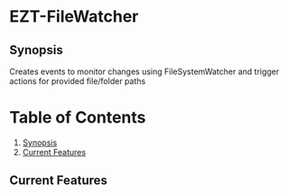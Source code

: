 # EZT-FileWatcher

## Synopsis <a name="Synopsis"></a>
Creates events to monitor changes using FileSystemWatcher and trigger actions for provided file/folder paths

# Table of Contents
1. [Synopsis](#synopsis-)
2. [Current Features](#current-features-)

## Current Features <a name="Current_Features"></a>